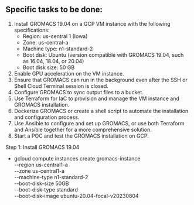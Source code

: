 ## Specific tasks to be done:

1. Install GROMACS 19.04 on a GCP VM instance with the following specifications:
   - Region: us-central 1 (Iowa)
   - Zone: us-central-a
   - Machine type: n1-standard-2
   - Boot disk: Ubuntu (version compatible with GROMACS 19.04, such as 16.04, 18.04, or 20.04)
   - Boot disk size: 50 GB
2. Enable GPU acceleration on the VM instance.
3. Ensure that GROMACS can run in the background even after the SSH or Shell Cloud Terminal session is closed.
4. Configure GROMACS to sync output files to a bucket.
5. Use Terraform for IaC to provision and manage the VM instance and GROMACS installation.
6. Dockerize GROMACS or create a shell script to automate the installation and configuration process.
7. Use Ansible to configure and set up GROMACS, or use both Terraform and Ansible together for a more comprehensive solution.
8. Start a POC and test the GROMACS installation on GCP.


Step 1: Install GROMACS 19.04
- gcloud compute instances create gromacs-instance \
   --region us-central1-a \
   --zone us-central1-a \
   --machine-type n1-standard-2 \
   --boot-disk-size 50GB \
   --boot-disk-type standard \
   --boot-disk-image ubuntu-20.04-focal-v20230804
